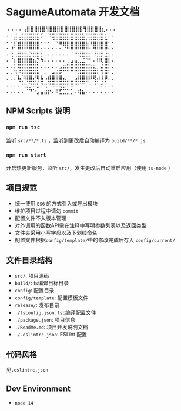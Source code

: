 # SagumeAutomata 开发文档

​													⠄⠄⠄⠄⢠⣿⣿⣿⣿⣿⢻⣿⣿⣿⣿⣿⣿⣿⣿⣯⢻⣿⣿⣿⣿⣆⠄⠄⠄
​													⠄⠄⣼⢀⣿⣿⣿⣿⣏⡏⠄⠹⣿⣿⣿⣿⣿⣿⣿⣿⣧⢻⣿⣿⣿⣿⡆⠄⠄
​													⠄⠄⡟⣼⣿⣿⣿⣿⣿⠄⠄⠄⠈⠻⣿⣿⣿⣿⣿⣿⣿⣇⢻⣿⣿⣿⣿⠄⠄
​													⠄⢰⠃⣿⣿⠿⣿⣿⣿⠄⠄⠄⠄⠄⠄⠙⠿⣿⣿⣿⣿⣿⠄⢿⣿⣿⣿⡄⠄
​													⠄⢸⢠⣿⣿⣧⡙⣿⣿⡆⠄⠄⠄⠄⠄⠄⠄⠈⠛⢿⣿⣿⡇⠸⣿⡿⣸⡇⠄
​													⠄⠈⡆⣿⣿⣿⣿⣦⡙⠳⠄⠄⠄⠄⠄⠄⢀⣠⣤⣀⣈⠙⠃⠄⠿⢇⣿⡇⠄
​													⠄⠄⡇⢿⣿⣿⣿⣿⡇⠄⠄⠄⠄⠄⣠⣶⣿⣿⣿⣿⣿⣿⣷⣆⡀⣼⣿⡇⠄
​													⠄⠄⢹⡘⣿⣿⣿⢿⣷⡀⠄⢀⣴⣾⣟⠉⠉⠉⠉⣽⣿⣿⣿⣿⠇⢹⣿⠃⠄
​													⠄⠄⠄⢷⡘⢿⣿⣎⢻⣷⠰⣿⣿⣿⣿⣦⣀⣀⣴⣿⣿⣿⠟⢫⡾⢸⡟⠄⠄
​													⠄⠄⠄⠄⠻⣦⡙⠿⣧⠙⢷⠙⠻⠿⢿⡿⠿⠿⠛⠋⠉⠄⠂⠘⠁⠞⠄⠄⠄
​													⠄⠄⠄⠄⠄⠈⠙⠑⣠⣤⣴⡖⠄⠿⣋⣉⣉⡁⠄⢾⣦⠄⠄⠄⠄⠄⠄⠄⠄

## NPM Scripts 说明

### `npm run tsc`

监听 `src/**/*.ts` ，监听到更改后自动编译为 `build/**/*.js`

### `npm run start`

开启热更新服务，监听 `src/`，发生更改后自动重启应用（使用 `ts-node` ）

## 项目规范

-   统一使用 `ES6` 的方式引入或导出模块
-   维护项目过程中请勿 `commit`
-   配置文件不入版本管理
-   对外调用的函数API需在注释中写明参数列表以及返回类型
-   文件夹采用小写字母以及下划线命名
-   配置文件根据`config/template/`中的修改完成后存入 `config/current/`

## 文件目录结构

-   `src/`: 项目源码
-   `build/`: ts编译目标目录
-   `config`: 配置目录
-   `config/template`: 配置模板文件
-   `release/`: 发布目录
-   `./tsconfig.json`: `tsc`编译配置文件
-   `./package.json`: 项目信息
-   `./ReadMe.md`: 项目开发说明文档
-   `./.eslintrc.json`: ESLint 配置

## 代码风格

见`.eslintrc.json`

## Dev Environment

-   `node 14`

